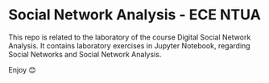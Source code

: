 # Social Network Analysis - ECE NTUA

This repo is related to the laboratory of the course Digital Social Network Analysis. 
It contains laboratory exercises in Jupyter Notebook, regarding Social Networks and Social Network Analysis.

Enjoy 😊
